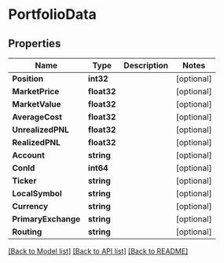 # PortfolioData

## Properties

Name | Type | Description | Notes
------------ | ------------- | ------------- | -------------
**Position** | **int32** |  | [optional] 
**MarketPrice** | **float32** |  | [optional] 
**MarketValue** | **float32** |  | [optional] 
**AverageCost** | **float32** |  | [optional] 
**UnrealizedPNL** | **float32** |  | [optional] 
**RealizedPNL** | **float32** |  | [optional] 
**Account** | **string** |  | [optional] 
**ConId** | **int64** |  | [optional] 
**Ticker** | **string** |  | [optional] 
**LocalSymbol** | **string** |  | [optional] 
**Currency** | **string** |  | [optional] 
**PrimaryExchange** | **string** |  | [optional] 
**Routing** | **string** |  | [optional] 

[[Back to Model list]](../README.md#documentation-for-models) [[Back to API list]](../README.md#documentation-for-api-endpoints) [[Back to README]](../README.md)


